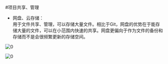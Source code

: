 #项目共享、管理

* 网盘、云存储：   
用于文件共享、管理，可以存储大量文件。相比于Git，网盘的优势在于能存储大量的文件，可以在小范围内快速的共享。网盘更偏向于作为文件的备份和存储而不是会很频繁更新的存储空间。

![0](../pic/02-05-1.jpg "0")

![0](../pic/02-05-2.jpg "0")